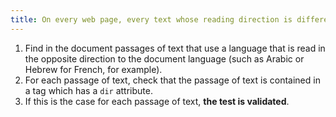 ```yaml
---
title: On every web page, every text whose reading direction is different from the default [reading direction](#reading-direction) is contained in a tag with a `dir` attribute
---
```


1. Find in the document passages of text that use a language that is read in the opposite direction to the document language (such as Arabic or Hebrew for French, for example).
2. For each passage of text, check that the passage of text is contained in a tag which has a `dir` attribute.
3. If this is the case for each passage of text, **the test is validated**.
